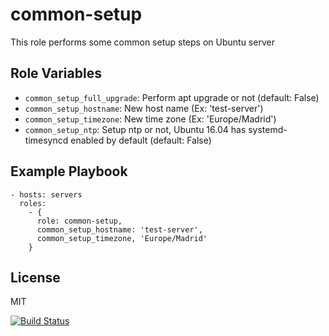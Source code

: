 common-setup
============

This role performs some common setup steps on Ubuntu server

Role Variables
--------------

- `common_setup_full_upgrade`: Perform apt upgrade or not (default: False)
- `common_setup_hostname`: New host name (Ex: 'test-server')
- `common_setup_timezone`: New time zone (Ex: 'Europe/Madrid')
- `common_setup_ntp`: Setup ntp or not, Ubuntu 16.04 has systemd-timesyncd enabled by default (default: False)

Example Playbook
----------------

    - hosts: servers
      roles:
        - {
          role: common-setup,
          common_setup_hostname: 'test-server',
          common_setup_timezone, 'Europe/Madrid'
        }

License
-------

MIT

[![Build Status](https://travis-ci.org/dpujadas/ansible-role-common-setup.svg?branch=master)](https://travis-ci.org/dpujadas/ansible-role-common-setup)
